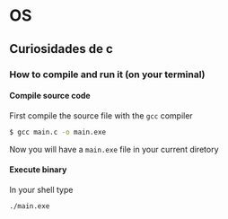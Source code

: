 # OS

## Curiosidades de c

### How to compile and run it (on your terminal)

#### Compile source code
First compile the source file with the `gcc` compiler

```bash
$ gcc main.c -o main.exe
```

Now you will have a `main.exe` file in your current diretory

#### Execute binary

In your shell type
```bash
./main.exe
```

